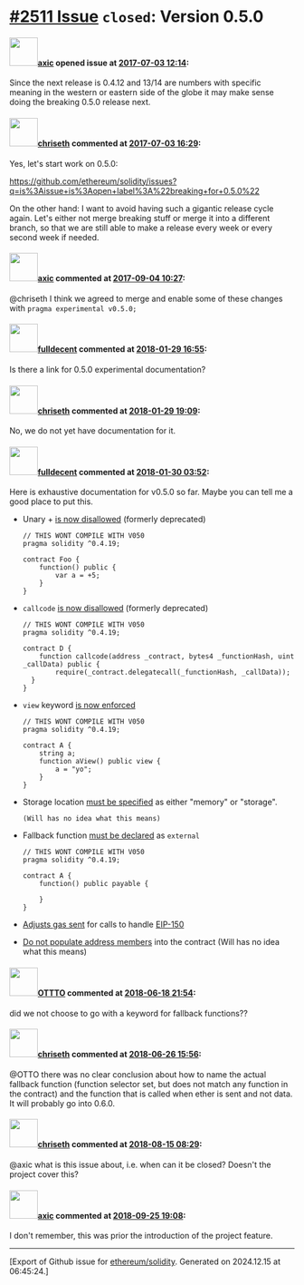 # [\#2511 Issue](https://github.com/ethereum/solidity/issues/2511) `closed`: Version 0.5.0

#### <img src="https://avatars.githubusercontent.com/u/20340?v=4" width="50">[axic](https://github.com/axic) opened issue at [2017-07-03 12:14](https://github.com/ethereum/solidity/issues/2511):

Since the next release is 0.4.12 and 13/14 are numbers with specific meaning in the western or eastern side of the globe it may make sense doing the breaking 0.5.0 release next.

#### <img src="https://avatars.githubusercontent.com/u/9073706?v=4" width="50">[chriseth](https://github.com/chriseth) commented at [2017-07-03 16:29](https://github.com/ethereum/solidity/issues/2511#issuecomment-312688643):

Yes, let's start work on 0.5.0:

  https://github.com/ethereum/solidity/issues?q=is%3Aissue+is%3Aopen+label%3A%22breaking+for+0.5.0%22

On the other hand: I want to avoid having such a gigantic release cycle again. Let's either not merge breaking stuff or merge it into a different branch, so that we are still able to make a release every week or every second week if needed.

#### <img src="https://avatars.githubusercontent.com/u/20340?v=4" width="50">[axic](https://github.com/axic) commented at [2017-09-04 10:27](https://github.com/ethereum/solidity/issues/2511#issuecomment-326927417):

@chriseth I think we agreed to merge and enable some of these changes with `pragma experimental v0.5.0;`

#### <img src="https://avatars.githubusercontent.com/u/382183?u=499298f335f6f4f2b2498c3510275590dd8e67fc&v=4" width="50">[fulldecent](https://github.com/fulldecent) commented at [2018-01-29 16:55](https://github.com/ethereum/solidity/issues/2511#issuecomment-361310896):

Is there a link for 0.5.0 experimental documentation?

#### <img src="https://avatars.githubusercontent.com/u/9073706?v=4" width="50">[chriseth](https://github.com/chriseth) commented at [2018-01-29 19:09](https://github.com/ethereum/solidity/issues/2511#issuecomment-361352313):

No, we do not yet have documentation for it.

#### <img src="https://avatars.githubusercontent.com/u/382183?u=499298f335f6f4f2b2498c3510275590dd8e67fc&v=4" width="50">[fulldecent](https://github.com/fulldecent) commented at [2018-01-30 03:52](https://github.com/ethereum/solidity/issues/2511#issuecomment-361469013):

Here is exhaustive documentation for v0.5.0 so far. Maybe you can tell me a good place to put this.

- Unary + [is now disallowed](https://github.com/ethereum/solidity/blob/bc39e730b6acaff7bb2bdb3ad99547ab6cdc1841/libsolidity/analysis/SyntaxChecker.cpp#L189-L190) (formerly deprecated)

  ```solidity
  // THIS WONT COMPILE WITH V050
  pragma solidity ^0.4.19;

  contract Foo {
      function() public {
          var a = +5;
      }
  }
  ```

- `callcode` [is now disallowed](https://github.com/ethereum/solidity/blob/0ae4aad8f346e3c23873aa97a359239714f3c039/libsolidity/analysis/StaticAnalyzer.cpp) (formerly deprecated)

  ```solidity
  // THIS WONT COMPILE WITH V050
  pragma solidity ^0.4.19;

  contract D {
      function callcode(address _contract, bytes4 _functionHash, uint _callData) public {
          require(_contract.delegatecall(_functionHash, _callData));
    }
  }
  ```

- `view` keyword [is now enforced](https://github.com/ethereum/solidity/blob/2cdd789b5d371de6612dadb4ae9a18359cf150df/libsolidity/analysis/ViewPureChecker.cpp#L126-L128)

  ```solidity
  // THIS WONT COMPILE WITH V050
  pragma solidity ^0.4.19;

  contract A {
      string a;
      function aView() public view {
          a = "yo";
      }
  }
  ```

- Storage location [must be specified](https://github.com/ethereum/solidity/blob/a75d5333d8ae614316b9c707e2022c2d144eaf33/libsolidity/analysis/ReferencesResolver.cpp#L303-L306) as either "memory" or "storage".

  ```solidity
  (Will has no idea what this means)
  ```

- Fallback function [must be declared](https://github.com/ethereum/solidity/blob/a75d5333d8ae614316b9c707e2022c2d144eaf33/libsolidity/analysis/TypeChecker.cpp#L125-L126) as `external`

  ```solidity
  // THIS WONT COMPILE WITH V050
  pragma solidity ^0.4.19;

  contract A {
      function() public payable {
          
      }
  }
  ```

- [Adjusts gas sent](https://github.com/ethereum/solidity/blob/8fbfd62d15ae83a757301db35621e95bccace97b/libsolidity/codegen/ExpressionCompiler.cpp#L1724-L1726) for calls to handle [EIP-150](https://github.com/ethereum/EIPs/blob/master/EIPS/eip-150.md)

- [Do not populate address members](https://github.com/ethereum/solidity/blob/060b2c2b23da99836eb54dc30eb7d870016bcb7a/libsolidity/ast/Types.cpp#L1664-L1667) into the contract  (Will has no idea what this means)

#### <img src="https://avatars.githubusercontent.com/u/9601008?u=9efd0adfccd16b218a02dcfacc5d23e23529c642&v=4" width="50">[OTTTO](https://github.com/OTTTO) commented at [2018-06-18 21:54](https://github.com/ethereum/solidity/issues/2511#issuecomment-398207998):

did we not choose to go with a keyword for fallback functions??

#### <img src="https://avatars.githubusercontent.com/u/9073706?v=4" width="50">[chriseth](https://github.com/chriseth) commented at [2018-06-26 15:56](https://github.com/ethereum/solidity/issues/2511#issuecomment-400363945):

@OTTO there was no clear conclusion about how to name the actual fallback function (function selector set, but does not match any function in the contract) and the function that is called when ether is sent and not data. It will probably go into 0.6.0.

#### <img src="https://avatars.githubusercontent.com/u/9073706?v=4" width="50">[chriseth](https://github.com/chriseth) commented at [2018-08-15 08:29](https://github.com/ethereum/solidity/issues/2511#issuecomment-413129936):

@axic what is this issue about, i.e. when can it be closed? Doesn't the project cover this?

#### <img src="https://avatars.githubusercontent.com/u/20340?v=4" width="50">[axic](https://github.com/axic) commented at [2018-09-25 19:08](https://github.com/ethereum/solidity/issues/2511#issuecomment-424464538):

I don't remember, this was prior the introduction of the project feature.


-------------------------------------------------------------------------------



[Export of Github issue for [ethereum/solidity](https://github.com/ethereum/solidity). Generated on 2024.12.15 at 06:45:24.]
